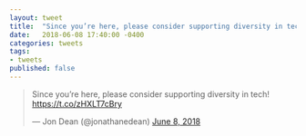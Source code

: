 ```yaml
---
layout: tweet
title:  "Since you’re here, please consider supporting diversity in tech!"
date:   2018-06-08 17:40:00 -0400
categories: tweets
tags:
- tweets
published: false
---
```

<blockquote class="twitter-tweet" data-lang="en"><p lang="en" dir="ltr">Since you’re here, please consider supporting diversity in tech! <a href="https://t.co/zHXLT7cBry">https://t.co/zHXLT7cBry</a></p>&mdash; Jon Dean (@jonathanedean) <a href="https://twitter.com/jonathanedean/status/1005202946722758656?ref_src=twsrc%5Etfw">June 8, 2018</a></blockquote>
<script async src="https://platform.twitter.com/widgets.js" charset="utf-8"></script>

